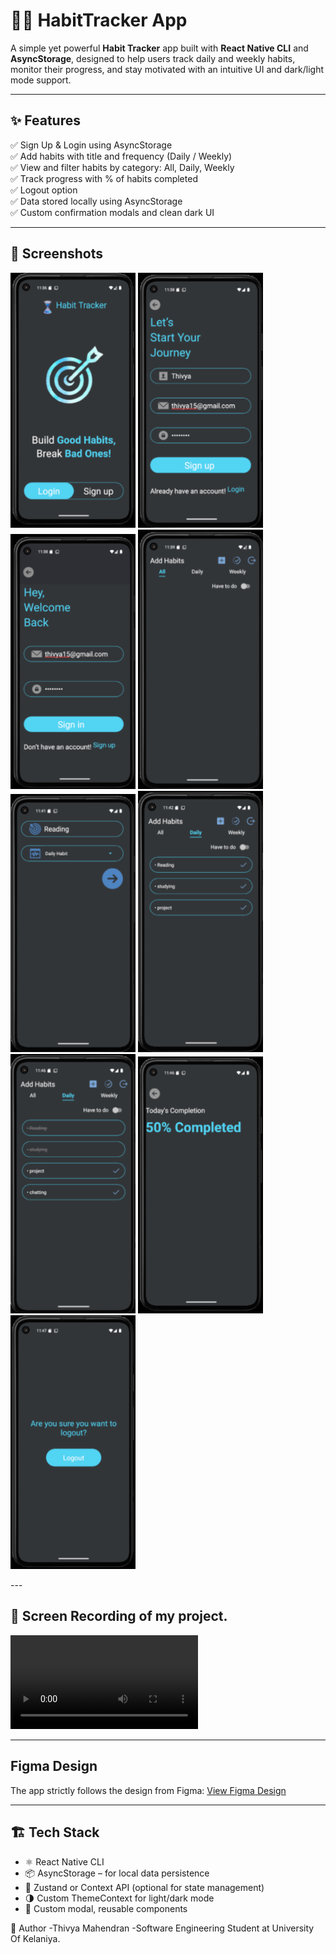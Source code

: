 

 # 🧘‍♀️ HabitTracker App

A simple yet powerful **Habit Tracker** app built with **React Native CLI** and **AsyncStorage**, designed to help users track daily and weekly habits, monitor their progress, and stay motivated with an intuitive UI and dark/light mode support.

---

## ✨ Features

✅ Sign Up & Login using AsyncStorage  
✅ Add habits with title and frequency (Daily / Weekly)  
✅ View and filter habits by category: All, Daily, Weekly  
✅ Track progress with % of habits completed  
✅ Logout option  
✅ Data stored locally using AsyncStorage  
✅ Custom confirmation modals and clean dark UI  

---

## 📱 Screenshots
<p float="left">
<img src="https://github.com/Thivya15/HabitTracker-MobileProject-2/blob/main/src/assets/img1.png?raw=true" alt="image alt" width="200"/>
<img src="https://github.com/Thivya15/HabitTracker-MobileProject-2/blob/main/src/assets/img2.png?raw=true" alt="image alt" width="200"/>
<img src="https://github.com/Thivya15/HabitTracker-MobileProject-2/blob/main/src/assets/img4.png?raw=true" alt="image alt" width="200"/>
<img src="https://github.com/Thivya15/HabitTracker-MobileProject-2/blob/main/src/assets/img6.png?raw=true" alt="image alt" width="200"/>
<img src="https://github.com/Thivya15/HabitTracker-MobileProject-2/blob/main/src/assets/img9.png?raw=true" alt="image alt" width="200"/>
<img src="https://github.com/Thivya15/HabitTracker-MobileProject-2/blob/main/src/assets/img12.png?raw=true" alt="image alt" width="200"/>
<img src="https://github.com/Thivya15/HabitTracker-MobileProject-2/blob/main/src/assets/img20.png?raw=true" alt="image alt" width="200"/>
<img src="https://github.com/Thivya15/HabitTracker-MobileProject-2/blob/main/src/assets/img21.png?raw=true" alt="image alt" width="200"/>
<img src="https://github.com/Thivya15/HabitTracker-MobileProject-2/blob/main/src/assets/img22.png?raw=true" alt="image alt" width="200"/>
</p>
---

## 🎥 Screen Recording of my project.

![Watch Demo](https://github.com/Thivya15/HabitTracker-MobileProject-2/blob/main/src/assets/video.mp4)

---
## Figma Design

The app strictly follows the design from Figma:
[View Figma Design](https://www.figma.com/design/9ZA6HmUe4ahk4MCI7omIsG/Mobile-Ass2?node-id=0-1&p=f&t=AsB8sJwF1PKZfMJ9-0)

---

## 🏗️ Tech Stack

- ⚛️ React Native CLI
- 📦 AsyncStorage – for local data persistence
- 🧠 Zustand or Context API (optional for state management)
- 🌗 Custom ThemeContext for light/dark mode
- 🎨 Custom modal, reusable components


👤 Author
-Thivya Mahendran
-Software Engineering Student at University Of Kelaniya.



